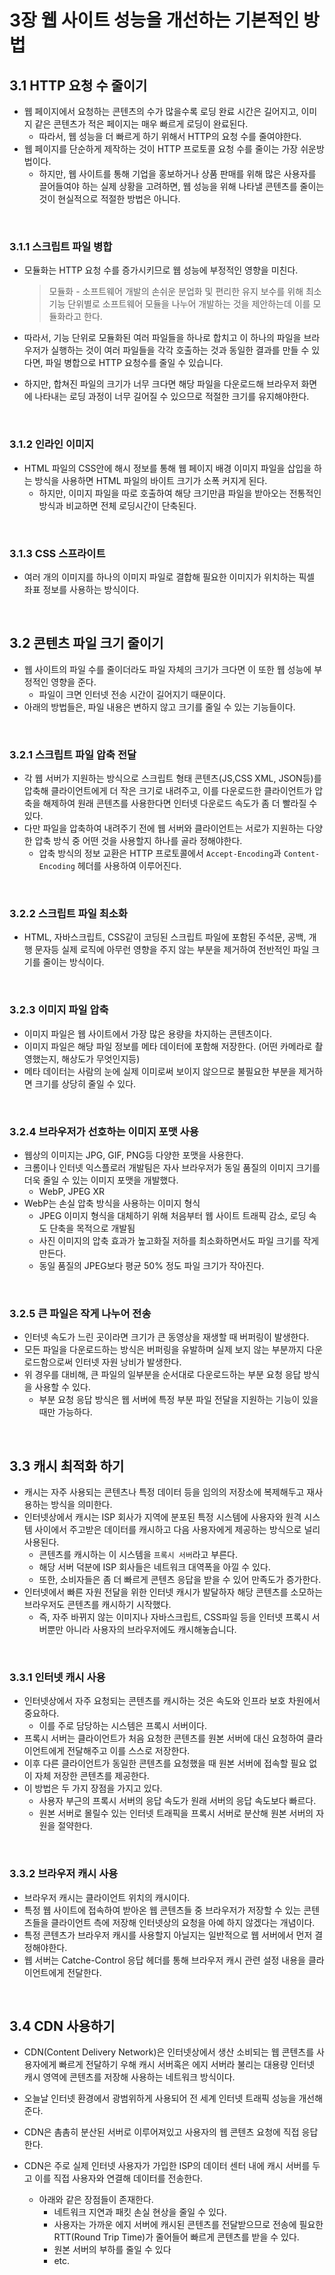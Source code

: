 # 3장 웹 사이트 성능을 개선하는 기본적인 방법
## 3.1 HTTP 요청 수 줄이기
- 웹 페이지에서 요청하는 콘텐츠의 수가 많을수록 로딩 완료 시간은 길어지고, 이미지 같은 콘텐츠가 적은 페이지는 매우 빠르게 로딩이 완료된다.
  - 따라서, 웹 성능을 더 빠르게 하기 위해서 HTTP의 요청 수를 줄여야한다.
- 웹 페이지를 단순하게 제작하는 것이 HTTP 프로토콜 요청 수를 줄이는 가장 쉬운방법이다.
  - 하지만, 웹 사이트를 통해 기업을 홍보하거나 상품 판매를 위해 많은 사용자를 끌어들여야 하는 실제 상황을 고려하면, 웹 성능을 위해 나타낼 콘텐츠를 줄이는 것이 현실적으로 적절한 방법은 아니다.

<br>

### 3.1.1 스크립트 파일 병합

- 모듈화는 HTTP 요청 수를 증가시키므로 웹 성능에 부정적인 영향을 미친다.

  > 모듈화 - 소프트웨어 개발의 손쉬운 분업화 및 편리한 유지 보수를 위해 최소 기능 단위별로 소프트웨어 모듈을 나누어 개발하는 것을 제안하는데 이를 모듈화라고 한다.

- 따라서, 기능 단위로 모듈화된 여러 파일들을 하나로 합치고 이 하나의 파일을 브라우저가 실행하는 것이 여러 파일들을 각각 호출하는 것과 동일한 결과를 만들 수 있다면, 파일 병합으로 HTTP 요청수를 줄일 수 있습니다.
- 하지만,  합쳐진 파일의 크기가 너무 크다면 해당 파일을 다운로드해 브라우저 화면에 나타내는 로딩 과정이 너무 길어질 수 있으므로 적절한 크기를 유지해야한다.

<br>

### 3.1.2 인라인 이미지

- HTML 파일의 CSS안에 해시 정보를 통해 웹 페이지 배경 이미지 파일을 삽입을 하는 방식을 사용하면 HTML 파일의 바이트 크기가 소폭 커지게 된다. 
  - 하지만, 이미지 파일을 따로 호출하여 해당 크기만큼 파일을 받아오는 전통적인 방식과 비교하면 전체 로딩시간이 단축된다.

<br>

### 3.1.3 CSS 스프라이트

- 여러 개의 이미지를 하나의 이미지 파일로 결합해 필요한 이미지가 위치하는 픽셀 좌표 정보를 사용하는 방식이다.

<br>

## 3.2 콘텐츠 파일 크기 줄이기

- 웹 사이트의 파일 수를 줄이더라도 파일 자체의 크기가 크다면 이 또한 웹 성능에 부정적인 영향을 준다.
  - 파일이 크면 인터넷 전송 시간이 길어지기 때문이다.
- 아래의 방법들은, 파일 내용은 변하지 않고 크기를 줄일 수 있는 기능들이다.

<br>

### 3.2.1 스크립트 파일 압축 전달

- 각 웹 서버가 지원하는 방식으로 스크립트 형태 콘텐츠(JS,CSS XML, JSON등)를 압축해 클라이언트에게 더 작은 크기로 내려주고, 이를 다운로드한 클라이언트가 압축을 해제하여 원래 콘텐츠를 사용한다면 인터넷 다운로드 속도가 좀 더 빨라질 수 있다.
- 다만 파일을 압축하여 내려주기 전에 웹 서버와 클라이언트는 서로가 지원하는 다양한 압축 방식 중 어떤 것을 사용할지 하나를 골라 정해야한다.
  - 압축 방식의 정보 교환은 HTTP 프로토콜에서 `Accept-Encoding`과 `Content-Encoding` 헤더를 사용하여 이루어진다.

<br>

### 3.2.2 스크립트 파일 최소화

- HTML, 자바스크립트, CSS같이 코딩된 스크립트 파일에 포함된 주석문, 공백, 개행 문자등 실제 로직에 아무런 영향을 주지 않는 부분을 제거하여 전반적인 파일 크기를 줄이는 방식이다.

<br>

### 3.2.3 이미지 파일 압축

- 이미지 파일은 웹 사이트에서 가장 많은 용량을 차지하는 콘텐츠이다.
- 이미지 파일은 해당 파일 정보를 메타 데이터에 포함해 저장한다. (어떤 카메라로 촬영했는지, 해상도가 무엇인지등)
- 메타 데이터는 사람의 눈에 실제 이미로써 보이지 않으므로 불필요한 부분을 제거하면 크기를 상당히 줄일 수 있다.

<br>

### 3.2.4 브라우저가 선호하는 이미지 포맷 사용

- 웹상의 이미지는 JPG, GIF, PNG등 다양한 포맷을 사용한다.
- 크롬이나 인터넷 익스플로러 개발팀은 자사 브라우저가 동일 품질의 이미지 크기를 더욱 줄일 수 있는 이미지 포맷을 개발했다.
  - WebP, JPEG XR
- WebP는 손실 압축 방식을 사용하는 이미지 형식
  - JPEG 이미지 형식을 대체하기 위해 처음부터 웹 사이트 트래픽 감소, 로딩 속도 단축을 목적으로 개발됨
  - 사진 이미지의 압축 효과가 높고화질 저하를 최소화하면서도 파일 크기를 작게 만든다.
  - 동일 품질의 JPEG보다 평균 50% 정도 파일 크기가 작아진다.

<br>

### 3.2.5 큰 파일은 작게 나누어 전송

- 인터넷 속도가 느린 곳이라면 크기가 큰 동영상을 재생할 때 버퍼링이 발생한다.
- 모든 파일을 다운로드하는 방식은 버퍼링을 유발하며 실제 보지 않는 부분까지 다운로드함으로써 인터넷 자원 낭비가 발생한다.
- 위 경우를 대비해, 큰 파일의 일부분을 순서대로 다운로드하는 부분 요청 응답 방식을 사용할 수 있다.
  - 부분 요청 응답 방식은 웹 서버에 특정 부분 파일 전달을 지원하는 기능이 있을 때만 가능하다.

<br>

## 3.3 캐시 최적화 하기
- 캐시는 자주 사용되는 콘텐츠나 특정 데이터 등을 임의의 저장소에 복제해두고 재사용하는 방식을 의미한다.
- 인터넷상에서 캐시는 ISP 회사가 지역에 분포된 특정 시스템에 사용자와 원격 시스템 사이에서 주고받은 데이터를 캐시하고 다음 사용자에게 제공하는 방식으로 널리 사용된다.
  - 콘텐츠를 캐시하는 이 시스템을 `프록시 서버`라고 부른다.
  - 해당 서버 덕분에 ISP 회사들은 네트워크 대역폭을 아낄 수 있다.
  - 또한, 소비자들은 좀 더 빠르게 콘텐츠 응답을 받을 수 있어 만족도가 증가한다.
- 인터넷에서 빠른 자원 전달을 위한 인터넷 캐시가 발달하자 해당 콘텐츠를 소모하는 브라우저도 콘텐츠를 캐시하기 시작했다.
  - 즉, 자주 바뀌지 않는 이미지나 자바스크립트, CSS파일 등을 인터넷 프록시 서버뿐만 아니라 사용자의 브라우저에도 캐시해놓습니다.

<br>

### 3.3.1 인터넷 캐시 사용

- 인터넷상에서 자주 요청되는 콘텐츠를 캐시하는 것은 속도와 인프라 보호 차원에서 중요하다.
  - 이를 주로 담당하는 시스템은 프록시 서버이다.
- 프록시 서버는 클라이언트가 처음 요청한 콘텐츠를 원본 서버에 대신 요청하여 클라이언트에게 전달해주고 이를 스스로 저장한다.
- 이후 다른 클라이언트가 동일한 콘텐츠를 요청했을 때 원본 서버에 접속할 필요 없이 자체 저장한 콘텐츠를 제공한다.
- 이 방법은 두 가지 장점을 가지고 있다.
  - 사용자 부근의 프록시 서버의 응답 속도가 원래 서버의 응답 속도보다 빠르다.
  - 원본 서버로 몰릴수 있는 인터넷 트래픽을 프록시 서버로 분산해 원본 서버의 자원을 절약한다.

<br>

### 3.3.2 브라우저 캐시 사용

- 브라우저 캐시는 클라이언트 위치의 캐시이다.
- 특정 웹 사이트에 접속하여 받아온 웹 콘텐츠들 중 브라우저가 저장할 수 있는 콘텐츠들을 클라이언트 측에 저장해 인터넷상의 요청을 아예 하지 않겠다는 개념이다.
- 특정 콘텐츠가 브라우저 캐시를 사용할지 아닐지는 일반적으로 웹 서버에서 먼저 결정해야한다.
- 웹 서버는 Catche-Control 응답 헤더를 통해 브라우저 캐시 관련 설정 내용을 클라이언트에게 전달한다.

<br>

## 3.4 CDN 사용하기

- CDN(Content Delivery Network)은 인터넷상에서 생산 소비되는 웹 콘텐츠를 사용자에게 빠르게 전달하기 우해 캐시 서버혹은 에지 서버라 불리는 대용량 인터넷 캐시 영역에 콘텐츠를 저장해 사용하는 네트워크 방식이다.

- 오늘날 인터넷 환경에서 광범위하게 사용되어 전 세계 인터넷 트래픽 성능을 개선해준다.

- CDN은 촘촘히 분산된 서버로 이루어져있고 사용자의 웹 콘텐츠 요청에 직접 응답한다.

- CDN은 주로 실제 인터넷 사용자가 가입한 ISP의 데이터 센터 내에 캐시 서버를 두고 이를 직접 사용자와 연결해 데이터를 전송한다.

  - 아래와 같은 장점들이 존재한다.
    - 네트워크 지연과 패킷 손실 현상을 줄일 수 있다.
    - 사용자는 가까운 에지 서버에 캐시된 콘텐츠를 전달받으므로 전송에 필요한 RTT(Round Trip Time)가 줄어들어 빠르게 콘텐츠를 받을 수 있다.
    - 원본 서버의 부하를 줄일 수 있다
    - etc.

  
